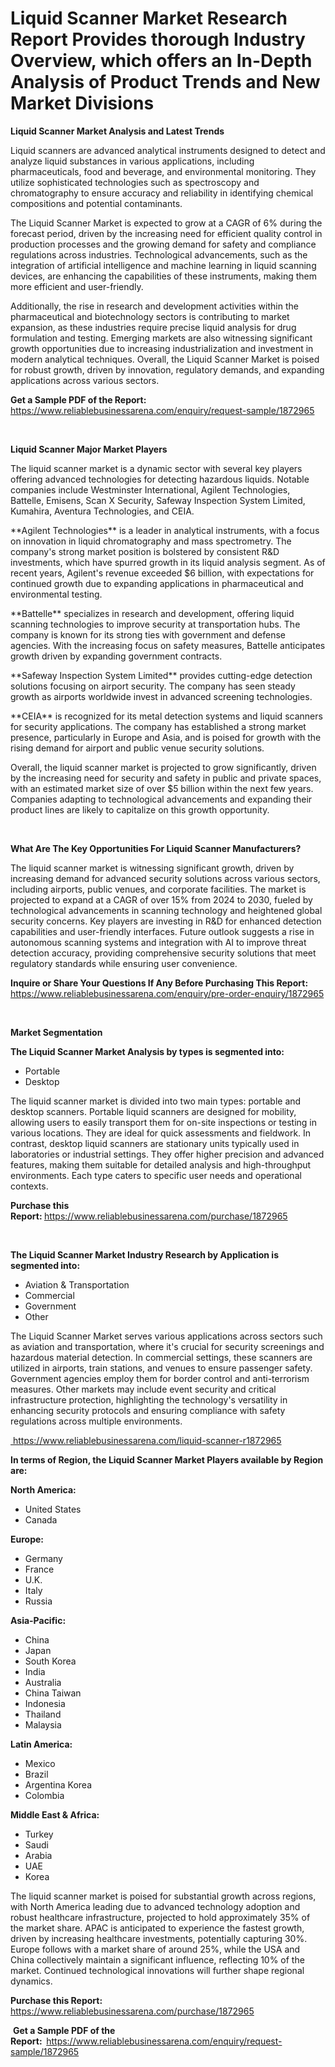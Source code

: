 <p><h1>Liquid Scanner Market Research Report Provides thorough Industry Overview, which offers an In-Depth Analysis of Product Trends and New Market Divisions</h1></p><p><strong>Liquid Scanner Market Analysis and Latest Trends</strong></p>
<p><p>Liquid scanners are advanced analytical instruments designed to detect and analyze liquid substances in various applications, including pharmaceuticals, food and beverage, and environmental monitoring. They utilize sophisticated technologies such as spectroscopy and chromatography to ensure accuracy and reliability in identifying chemical compositions and potential contaminants.</p><p>The Liquid Scanner Market is expected to grow at a CAGR of 6% during the forecast period, driven by the increasing need for efficient quality control in production processes and the growing demand for safety and compliance regulations across industries. Technological advancements, such as the integration of artificial intelligence and machine learning in liquid scanning devices, are enhancing the capabilities of these instruments, making them more efficient and user-friendly.</p><p>Additionally, the rise in research and development activities within the pharmaceutical and biotechnology sectors is contributing to market expansion, as these industries require precise liquid analysis for drug formulation and testing. Emerging markets are also witnessing significant growth opportunities due to increasing industrialization and investment in modern analytical techniques. Overall, the Liquid Scanner Market is poised for robust growth, driven by innovation, regulatory demands, and expanding applications across various sectors.</p></p>
<p><strong>Get a Sample PDF of the Report:&nbsp;</strong> <a href="https://www.reliablebusinessarena.com/enquiry/request-sample/1872965?utm_campaign=2530&utm_medium=2&utm_source=Github&utm_content=ia&utm_term=16042025&utm_id=liquid-scanner">https://www.reliablebusinessarena.com/enquiry/request-sample/1872965</a></p>
<p>&nbsp;</p>
<p><strong>Liquid Scanner Major Market Players</strong></p>
<p><p>The liquid scanner market is a dynamic sector with several key players offering advanced technologies for detecting hazardous liquids. Notable companies include Westminster International, Agilent Technologies, Battelle, Emisens, Scan X Security, Safeway Inspection System Limited, Kumahira, Aventura Technologies, and CEIA.</p><p>**Agilent Technologies** is a leader in analytical instruments, with a focus on innovation in liquid chromatography and mass spectrometry. The company's strong market position is bolstered by consistent R&D investments, which have spurred growth in its liquid analysis segment. As of recent years, Agilent's revenue exceeded $6 billion, with expectations for continued growth due to expanding applications in pharmaceutical and environmental testing.</p><p>**Battelle** specializes in research and development, offering liquid scanning technologies to improve security at transportation hubs. The company is known for its strong ties with government and defense agencies. With the increasing focus on safety measures, Battelle anticipates growth driven by expanding government contracts.</p><p>**Safeway Inspection System Limited** provides cutting-edge detection solutions focusing on airport security. The company has seen steady growth as airports worldwide invest in advanced screening technologies. </p><p>**CEIA** is recognized for its metal detection systems and liquid scanners for security applications. The company has established a strong market presence, particularly in Europe and Asia, and is poised for growth with the rising demand for airport and public venue security solutions.</p><p>Overall, the liquid scanner market is projected to grow significantly, driven by the increasing need for security and safety in public and private spaces, with an estimated market size of over $5 billion within the next few years. Companies adapting to technological advancements and expanding their product lines are likely to capitalize on this growth opportunity.</p></p>
<p>&nbsp;</p>
<p><strong>What Are The Key Opportunities For Liquid Scanner Manufacturers?</strong></p>
<p><p>The liquid scanner market is witnessing significant growth, driven by increasing demand for advanced security solutions across various sectors, including airports, public venues, and corporate facilities. The market is projected to expand at a CAGR of over 15% from 2024 to 2030, fueled by technological advancements in scanning technology and heightened global security concerns. Key players are investing in R&D for enhanced detection capabilities and user-friendly interfaces. Future outlook suggests a rise in autonomous scanning systems and integration with AI to improve threat detection accuracy, providing comprehensive security solutions that meet regulatory standards while ensuring user convenience.</p></p>
<p><strong>Inquire or Share Your Questions If Any Before Purchasing This Report:</strong> <a href="https://www.reliablebusinessarena.com/enquiry/pre-order-enquiry/1872965?utm_campaign=2530&utm_medium=2&utm_source=Github&utm_content=ia&utm_term=16042025&utm_id=liquid-scanner">https://www.reliablebusinessarena.com/enquiry/pre-order-enquiry/1872965</a></p>
<p>&nbsp;</p>
<p><strong>Market Segmentation</strong></p>
<p><strong>The Liquid Scanner Market Analysis by types is segmented into:</strong></p>
<p><ul><li>Portable</li><li>Desktop</li></ul></p>
<p><p>The liquid scanner market is divided into two main types: portable and desktop scanners. Portable liquid scanners are designed for mobility, allowing users to easily transport them for on-site inspections or testing in various locations. They are ideal for quick assessments and fieldwork. In contrast, desktop liquid scanners are stationary units typically used in laboratories or industrial settings. They offer higher precision and advanced features, making them suitable for detailed analysis and high-throughput environments. Each type caters to specific user needs and operational contexts.</p></p>
<p><strong>Purchase this Report:&nbsp;</strong><a href="https://www.reliablebusinessarena.com/purchase/1872965?utm_campaign=2530&utm_medium=2&utm_source=Github&utm_content=ia&utm_term=16042025&utm_id=liquid-scanner">https://www.reliablebusinessarena.com/purchase/1872965</a></p>
<p>&nbsp;</p>
<p><strong>The Liquid Scanner Market Industry Research by Application is segmented into:</strong></p>
<p><ul><li>Aviation & Transportation</li><li>Commercial</li><li>Government</li><li>Other</li></ul></p>
<p><p>The Liquid Scanner Market serves various applications across sectors such as aviation and transportation, where it's crucial for security screenings and hazardous material detection. In commercial settings, these scanners are utilized in airports, train stations, and venues to ensure passenger safety. Government agencies employ them for border control and anti-terrorism measures. Other markets may include event security and critical infrastructure protection, highlighting the technology's versatility in enhancing security protocols and ensuring compliance with safety regulations across multiple environments.</p></p>
<p><a href="https://www.reliablebusinessarena.com/liquid-scanner-r1872965?utm_campaign=2530&utm_medium=2&utm_source=Github&utm_content=ia&utm_term=16042025&utm_id=liquid-scanner">&nbsp;https://www.reliablebusinessarena.com/liquid-scanner-r1872965</a></p>
<p><strong>In terms of Region, the Liquid Scanner Market Players available by Region are:</strong></p>
<p>
    <p> <strong> North America: </strong>
        <ul>
            <li>United States</li>
            <li>Canada</li>
        </ul>
        </p> 
    <p> <strong> Europe: </strong>
        <ul>
            <li>Germany</li>
            <li>France</li>
            <li>U.K.</li>
            <li>Italy</li>
            <li>Russia</li>
        </ul>
        </p> 
    <p> <strong> Asia-Pacific: </strong>
        <ul>
            <li>China</li>
            <li>Japan</li>
            <li>South Korea</li>
            <li>India</li>
            <li>Australia</li>
            <li>China Taiwan</li>
            <li>Indonesia</li>
            <li>Thailand</li>
            <li>Malaysia</li>
        </ul>
        </p> 
    <p> <strong> Latin America: </strong>
        <ul>
            <li>Mexico</li>
            <li>Brazil</li>
            <li>Argentina Korea</li>
            <li>Colombia</li>
        </ul>
        </p> 
    <p> <strong> Middle East & Africa: </strong>
        <ul>
            <li>Turkey</li>
            <li>Saudi</li>
            <li>Arabia</li>
            <li>UAE</li>
            <li>Korea</li>
        </ul>
    </p>
    </p>
<p><p>The liquid scanner market is poised for substantial growth across regions, with North America leading due to advanced technology adoption and robust healthcare infrastructure, projected to hold approximately 35% of the market share. APAC is anticipated to experience the fastest growth, driven by increasing healthcare investments, potentially capturing 30%. Europe follows with a market share of around 25%, while the USA and China collectively maintain a significant influence, reflecting 10% of the market. Continued technological innovations will further shape regional dynamics.</p></p>
<p><strong>Purchase this Report: </strong><a href="https://www.reliablebusinessarena.com/purchase/1872965?utm_campaign=2530&utm_medium=2&utm_source=Github&utm_content=ia&utm_term=16042025&utm_id=liquid-scanner">https://www.reliablebusinessarena.com/purchase/1872965</a></p>
<p>&nbsp;<strong>Get a Sample PDF of the Report:&nbsp;&nbsp;</strong><a href="https://www.reliablebusinessarena.com/enquiry/request-sample/1872965?utm_campaign=2530&utm_medium=2&utm_source=Github&utm_content=ia&utm_term=16042025&utm_id=liquid-scanner">https://www.reliablebusinessarena.com/enquiry/request-sample/1872965</a></p>
<p><strong></strong></p>
<p><p></p><p></p><p></p></p>